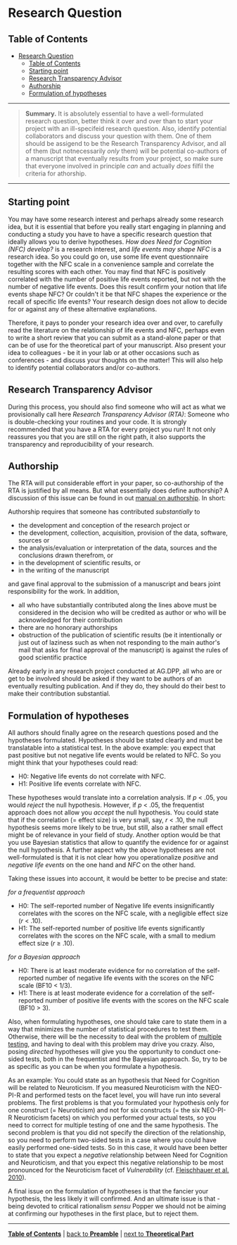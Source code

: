 # Research Question

## Table of Contents

- [Research Question](#research-question)
  - [Table of Contents](#table-of-contents)
  - [Starting point](#starting-point)
  - [Research Transparency Advisor](#research-transparency-advisor)
  - [Authorship](#authorship)
  - [Formulation of hypotheses](#formulation-of-hypotheses)

---

> **Summary.** It is absolutely essential to have a well-formulated research question, better think it over and over than to start your project with an ill-specifeid research question. Also, identify potential collaborators and discuss your question with them. One of them should be assigend to be the Research Transparency Advisor, and all of them (but notnecessarily *only* them) will be potential co-authors of a manuscript that eventually results from your project, so make sure that everyone involved in principle *can* and actually *does* filfil the criteria for athorship.

---
## Starting point

You may have some research interest and perhaps already some research idea, but it is essential that before you really start engaging in planning and conducting a study you have to have a specific research question that ideally allows you to derive hypotheses. *How does Need for Cognition (NFC) develop?* is a research interest, and *life events may shape NFC* is a research idea. So you could go on, use some life event questionnaire together with the NFC scale in a convenience sample and correlate the resulting scores with each other. You may find that NFC is positively correlated with the number of positive life events reported, but not with the number of negative life events. Does this result confirm your notion that life events shape NFC? Or couldn't it be that NFC shapes the experience or the recall of specific life events? Your research design does not allow to decide for or against any of these alternative explanations.

Therefore, it pays to ponder your research idea over and over, to carefully read the literature on the relationship of life events and NFC, perhaps even to write a short review that you can submit as a stand-alone paper or that can be of use for the theoretical part of your manuscript. Also present your idea to colleagues - be it in your lab or at other occasions such as conferences - and discuss your thoughts on the matter! This will also help to identify potential collaborators and/or co-authors.

## Research Transparency Advisor

During this process, you should also find someone who will act as what we provisionally call here *Research Transparency Advisor (RTA)*: Someone who is double-checking your routines and your code. It is strongly recommended that you have a RTA for every project you run! It not only reassures you that you are still on the right path, it also supports the transparency and reproducibility of your research.

## Authorship

The RTA will put considerable effort in your paper, so co-authorship of the RTA is justified by all means. But what essentially does define authorship? A discussion of this issue can be found in out [manual on authorship](https://github.com/alex-strobel/DPP-LabManual/blob/main/Research/Administration/Authorship/Authorship.md). In short:

Authorship requires that someone has contributed *substantially* to

- the development and conception of the research project or
- the development, collection, acquisition, provision of the data, software, sources or
- the analysis/evaluation or interpretation of the data, sources and the conclusions drawn therefrom, or
- in the development of scientific results, or
- in the writing of the manuscript

and gave final approval to the submission of a manuscript and bears joint responsibility for the work. In addition,

- all who have substantially contributed along the lines above must be considered in the decision who will be credited as author or who will be acknowledged for their contribution
- there are no honorary authorships
- obstruction of the publication of scientific results (be it intentionally or just out of laziness such as when not responding to the main author's mail that asks for final approval of the manuscript) is against the rules of good scientific practice

Already early in any research project conducted at AG.DPP, all who are or get to be involved should be asked if they want to be authors of an eventually resulting publication. And if they do, they should do their best to make their contribution substantial.

## Formulation of hypotheses

<!-- urgently needs review/revision! -->

All authors should finally agree on the research questions posed and the hypotheses formulated. Hypotheses should be stated clearly and must be translatable into a statistical test. In the above example: you expect that past positive but not negative life events would be related to NFC. So you might think that your hypotheses could read:

- H0: Negative life events do not correlate with NFC.
- H1: Positive life events correlate with NFC.

These hypotheses would translate into a correlation analysis. If *p* < .05, you would *reject* the null hypothesis. However, if *p* < .05, the frequentist approach does not allow you *accept* the null hypothesis. You could state that if the correlation (= effect size) is very small, say, *r* < .10, the null hypothesis seems more likely to be true, but still, also a rather small effect might be of relevance in your field of study. Another option would be that you use Bayesian statistics that allow to quantify the evidence for or against the null hypothesis. A further aspect why the above hypotheses are not well-formulated is that it is not clear how you operationalize *positive* and *negative life events* on the one hand and *NFC* on the other hand. 

Taking these issues into account, it would be better to be precise and state:

*for a frequentist approach*

- H0: The self-reported number of Negative life events insignificantly correlates with the scores on the NFC scale, with a negligible effect size (*r* < .10).
- H1: The self-reported number of positive life events significantly correlates with the scores on the NFC scale, with a small to medium effect size (*r* ≥ .10).

*for a Bayesian approach*

- H0: There is at least moderate evidence for no correlation of the self-reported number of negative life events with the scores on the NFC scale (BF10 < 1/3).
- H1: There is at least moderate evidence for a correlation of the self-reported number of positive life events with the scores on the NFC scale (BF10 > 3).

Also, when formulating hypotheses, one should take care to state them in a way that minimizes the number of statistical procedures to test them. Otherwise, there will be the necessity to deal with the problem of [multiple testing](https://github.com/alex-strobel/DPP-LabManual/blob/main/Research/Analysis/Methods/Multiple-Testing/Multiple-Testing.md), and having to deal with this problem may drive you crazy. Also, posing *directed* hypotheses will give you the opportunity to conduct one-sided tests, both in the frequentist and the Bayesian approach. So, try to be as specific as you can be when you formulate a hypothesis. 

As an example: You could state as an hypothesis that Need for Cognition will be related to Neuroticism. If you measured Neuroticism with the NEO-PI-R and performed tests on the facet level, you will have run into several problems. The first problems is that you formulated your hypothesis only for one construct (= Neuroticism) and not for six constructs (= the six NEO-PI-R Neuroticism facets) on which you performed your actual tests, so you need to correct for multiple testing of one and the same hypothesis. The second problem is that you did not specify the direction of the relationship, so you need to perform two-sided tests in a case where you could have easily performed one-sided tests. So in this case, it would have been better to state that you expect a *negative* relationship between Need for Cognition and Neuroticism, and that you expect this negative relationship to be most pronounced for the Neuroticism facet of *Vulnerability* (cf. [Fleischhauer et al. 2010](https://journals.sagepub.com/doi/10.1177/0146167209351886?url_ver=Z39.88-2003&rfr_id=ori:rid:crossref.org&rfr_dat=cr_pub%20%200pubmed)).

A final issue on the formulation of hypotheses is that the fancier your hypothesis, the less likely it will confirmed. And an ultimate issue is that - being devoted to critical rationalism *sensu* Popper <!-- insert Ref. --> we should not be aiming at confirming our hypotheses in the first place, but to reject them. 

---

[**Table of Contents**](#README.md) | [back to **Preamble**](00_Preamble.md) | [next to **Theoretical Part**](02_Theoretical_part.md)

